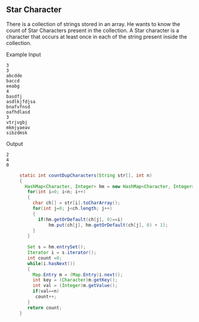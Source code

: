 ## Star Character  

There is a collection of strings stored in an array. 
He wants to know the count of Star Characters present in the collection. 
A Star character is a character that occurs at least once in each of the string present inside the collection.


Example
Input
```
3
3
abcdde
baccd
eeabg
4
basdfj
asdlkjfdjsa
bnafvfnsd
oafhdlasd
3
vtrjvgbj
mkmjyaeav
sibzdmsk
```
Output
```
2
4
0
```

```java
     static int countDupCharacters(String str[], int n)
     {
       HashMap<Character, Integer> hm = new HashMap<Character, Integer>();
        for(int i=0; i<n; i++)
        {
          char ch[] = str[i].toCharArray();
          for(int j=0; j<ch.length; j++)
          {
            if(hm.getOrDefault(ch[j], 0)==i)
                hm.put(ch[j], hm.getOrDefault(ch[j], 0) + 1); 
          }
        }
        
        Set s = hm.entrySet();
        Iterator i = s.iterator();
        int count =0;
        while(i.hasNext())
        {
          Map.Entry m = (Map.Entry)i.next();
          int key = (Character)m.getKey();
          int val = (Integer)m.getValue();
          if(val==n)
           count++;
        }
        return count;
     }
     
```
